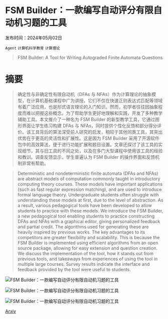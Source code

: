 # FSM Builder：一款编写自动评分有限自动机习题的工具

发布时间：2024年05月02日

`Agent` `计算机科学教育` `计算理论`

> FSM Builder: A Tool for Writing Autograded Finite Automata Questions

# 摘要

> 确定性与非确定性有限自动机（DFAs 与 NFAs）作为计算理论的抽象模型，在计算机基础课程中广为讲授。它们不仅在快速正则表达式匹配等领域有着广泛应用，也是形式语言理论的入门知识。然而，初学者往往因抽象程度而难以把握这些概念。为了帮助学生更好地理解和实践，开发了多种教学辅助工具。本文推介了一种名为 FSM Builder 的新型教学工具，它通过图形界面让学生练习构建 DFAs 与 NFAs，同时提供个性化反馈和部分得分评价。该工具背后的算法深受前人研究的启发，相较于其他同类工具，其突出优势在于更高的灵活性和扩展性。这是因为 FSM Builder 采用了开源软件包中的高效算法，便于进行功能扩展和题目设置。文章还探讨了该工具的实现细节，其与旧工具的不同之处，以及在多门大型课程中使用该工具的经验和教训。调查反馈显示，学生普遍认为 FSM Builder 的操作界面和反馈机制非常有帮助。

> Deterministic and nondeterministic finite automata (DFAs and NFAs) are abstract models of computation commonly taught in introductory computing theory courses. These models have important applications (such as fast regular expression matching), and are used to introduce formal language theory. Undergraduate students often struggle with understanding these models at first, due to the level of abstraction. As a result, various pedagogical tools have been developed to allow students to practice with these models. We introduce the FSM Builder, a new pedagogical tool enabling students to practice constructing DFAs and NFAs with a graphical editor, giving personalized feedback and partial credit. The algorithms used for generating these are heavily inspired by previous works. The key advantages to its competitors are greater flexibility and scalability. This is because the FSM Builder is implemented using efficient algorithms from an open source package, allowing for easy extension and question creation. We discuss the implementation of the tool, how it stands out from previous tools, and takeaways from experiences of using the tool in multiple large courses. Survey results indicate the interface and feedback provided by the tool were useful to students.

![FSM Builder：一款编写自动评分有限自动机习题的工具](../../..//opt/data/Projects/HuggingArxiv/paper_images/2405.01717/canvas.png)

![FSM Builder：一款编写自动评分有限自动机习题的工具](../../..//opt/data/Projects/HuggingArxiv/paper_images/2405.01717/feedback.png)

![FSM Builder：一款编写自动评分有限自动机习题的工具](../../..//opt/data/Projects/HuggingArxiv/paper_images/2405.01717/x1.png)

[Arxiv](https://arxiv.org/abs/2405.01717)